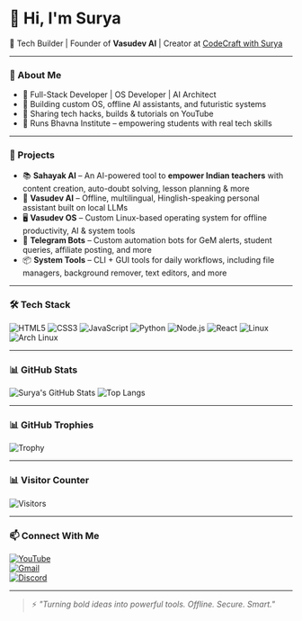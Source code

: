 # 👋 Hi, I'm Surya

🚀 Tech Builder | Founder of **Vasudev AI** | Creator at [CodeCraft with Surya](https://youtube.com/@CodeCraftwithSurya)

---

### 🧠 About Me
- 🔧 Full-Stack Developer | OS Developer | AI Architect  
- 🧱 Building custom OS, offline AI assistants, and futuristic systems  
- 🎥 Sharing tech hacks, builds & tutorials on YouTube  
- 🏫 Runs Bhavna Institute – empowering students with real tech skills  

---

### 💼 Projects

- 📚 **Sahayak AI** – An AI-powered tool to **empower Indian teachers** with content creation, auto-doubt solving, lesson planning & more  
- 🧠 **Vasudev AI** – Offline, multilingual, Hinglish-speaking personal assistant built on local LLMs  
- 🖥️ **Vasudev OS** – Custom Linux-based operating system for offline productivity, AI & system tools  
- 🤖 **Telegram Bots** – Custom automation bots for GeM alerts, student queries, affiliate posting, and more  
- 📦 **System Tools** – CLI + GUI tools for daily workflows, including file managers, background remover, text editors, and more

---

### 🛠️ Tech Stack
![HTML5](https://img.shields.io/badge/HTML5-E34F26?logo=html5&logoColor=white)
![CSS3](https://img.shields.io/badge/CSS3-1572B6?logo=css3&logoColor=white)
![JavaScript](https://img.shields.io/badge/JavaScript-F7DF1E?logo=javascript&logoColor=black)
![Python](https://img.shields.io/badge/Python-3776AB?logo=python&logoColor=white)
![Node.js](https://img.shields.io/badge/Node.js-339933?logo=nodedotjs&logoColor=white)
![React](https://img.shields.io/badge/React-20232A?logo=react&logoColor=61DAFB)
![Linux](https://img.shields.io/badge/Linux-FCC624?logo=linux&logoColor=black)
![Arch Linux](https://img.shields.io/badge/Arch-1793D1?logo=arch-linux&logoColor=white)

---

### 📊 GitHub Stats

![Surya's GitHub Stats](https://github-readme-stats.vercel.app/api?username=sg-surya&show_icons=true&theme=radical)
![Top Langs](https://github-readme-stats.vercel.app/api/top-langs/?username=sg-surya&layout=compact&theme=radical)

---


### 📊 GitHub Trophies

![Trophy](https://github-profile-trophy.vercel.app/?username=sg-surya&theme=dracula)

---


### 📊 Visitor Counter

![Visitors](https://komarev.com/ghpvc/?username=sg-surya&label=Profile%20Views&color=0e75b6&style=flat)

---

### 📫 Connect With Me

[![YouTube](https://img.shields.io/badge/YouTube-CodeCraft--with--Surya-red?logo=youtube)](https://youtube.com/@CodeCraftwithSurya)  
[![Gmail](https://img.shields.io/badge/Gmail-contact.sgsurya@gmail.com-D14836?logo=gmail&logoColor=white)](mailto:vasudevaiagency@gmail.com)  
[![Discord](https://img.shields.io/badge/Join%20my%20Discord-7289DA?logo=discord&logoColor=white)](https://discord.gg/e5uPQDXSSk)

---

> ⚡ *"Turning bold ideas into powerful tools. Offline. Secure. Smart."*
